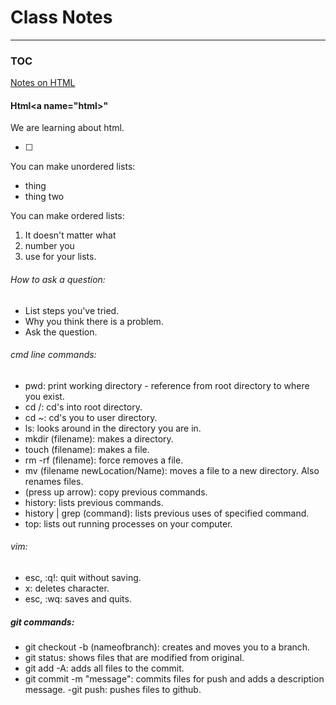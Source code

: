 # Class Notes

******

### TOC

[Notes on HTML](#html)

#### Html<a name="html></a>"

We are learning about html.

- [ ]

You can make unordered lists:

- thing
- thing two

You can make ordered lists:

1. It doesn't matter what
3. number you
4. use for your lists.

###### How to ask a question:

- List steps you've tried.
- Why you think there is a problem.
- Ask the question.

###### cmd line commands:

- pwd: print working directory - reference from root directory to where you exist.
- cd /: cd's into root directory.
- cd ~: cd's you to user directory.
- ls: looks around in the directory you are in.
- mkdir (filename): makes a directory.
- touch (filename): makes a file.
- rm -rf (filename): force removes a file.
- mv (filename newLocation/Name): moves a file to a new directory. Also renames files.
- (press up arrow): copy previous commands.
- history: lists previous commands.
- history | grep (command): lists previous uses of specified command.
- top: lists out running processes on your computer.

###### vim:

- esc, :q!: quit without saving.
- x: deletes character.
- esc, :wq: saves and quits.

##### git commands:

- git checkout -b (nameofbranch): creates and moves you to a branch.
- git status: shows files that are modified from original.
- git add -A: adds all files to the commit.
- git commit -m "message": commits files for push and adds a description message.
-git push: pushes files to github.
